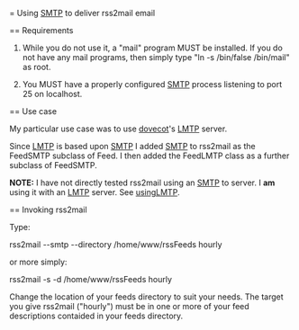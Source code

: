 = Using [SMTP](http://en.wikipedia.org/wiki/Simple_Mail_Transfer_Protocol) to deliver rss2mail email

== Requirements

1. While you do not use it, a "mail" program MUST be installed. If you do 
not have any mail programs, then simply type "ln -s /bin/false 
/bin/mail" as root.

1. You MUST have a properly configured 
[SMTP](http://en.wikipedia.org/wiki/Simple_Mail_Transfer_Protocol) 
process listening to port 25 on localhost.

== Use case

My particular use case was to use [dovecot](http://www.dovecot.org/)'s 
[LMTP](http://en.wikipedia.org/wiki/Local_Mail_Transfer_Protocol) 
server.

Since [LMTP](http://en.wikipedia.org/wiki/Local_Mail_Transfer_Protocol) 
is based upon 
[SMTP](http://en.wikipedia.org/wiki/Simple_Mail_Transfer_Protocol) I 
added 
[SMTP](http://en.wikipedia.org/wiki/Simple_Mail_Transfer_Protocol) to 
rss2mail as the FeedSMTP subclass of Feed.  I then added the FeedLMTP 
class as a further subclass of FeedSMTP.

**NOTE:** I have not directly tested rss2mail using an 
[SMTP](http://en.wikipedia.org/wiki/Simple_Mail_Transfer_Protocol) to 
server.  I **am** using it with an 
[LMTP](http://en.wikipedia.org/wiki/Local_Mail_Transfer_Protocol) 
server. See [usingLMTP](usingLMTP.md).

== Invoking rss2mail

Type:

  rss2mail --smtp --directory /home/www/rssFeeds hourly

or more simply:

  rss2mail -s -d /home/www/rssFeeds hourly

Change the location of your feeds directory to suit your needs. The 
target you give rss2mail ("hourly") must be in one or more of your feed 
descriptions contaided in your feeds directory.
